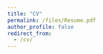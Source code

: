 ```yaml
---
title: "CV"
permalink: /files/Resume.pdf
author_profile: false
redirect_from:
  - /cv/
---
```






<!-- ---
layout: archive
title: "CV"
permalink: /cv/
author_profile: true
redirect_from:
  - /resume
---

{% include base_path %}

<a style="text-decoration:none" href="https://samparkk13.github.io/files/Samuel_Park_Resume.pdf">cv</a>
====== -->
